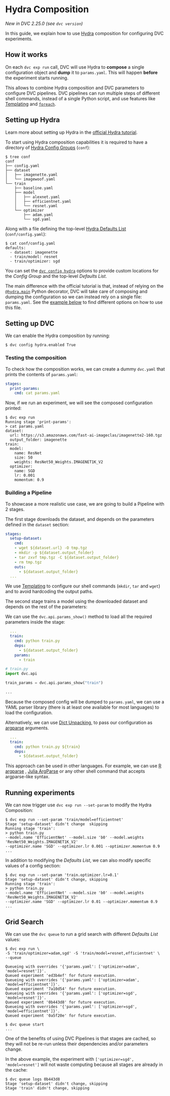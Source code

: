 # Hydra Composition

_New in DVC 2.25.0 (see `dvc version`)_

In this guide, we explain how to use [Hydra](https://hydra.cc/) composition for
configuring DVC <abbr>experiments</abbr>.

## How it works

On each `dvc exp run` call, DVC will use Hydra to **compose** a single
configuration object and **dump** it to `params.yaml`. This will happen
**before** the experiment starts running.

This allows to combine Hydra composition and DVC <abbr>parameters</abbr> to
configure DVC <abbr>pipelines</abbr>. DVC pipelines can run multiple steps of
different shell commands, instead of a single Python script, and use features
like [Templating](/doc/user-guide/project-structure/dvcyaml-files#templating)
and [`foreach`](/doc/user-guide/project-structure/dvcyaml-files#foreach).

## Setting up Hydra

<admon type="tip">

Learn more about setting up Hydra in the
[official Hydra tutorial](https://hydra.cc/docs/tutorials/basic/your_first_app/composition/).

</admon>

To start using Hydra composition capabilities it is required to have a directory
of
[Hydra Config Groups](https://hydra.cc/docs/tutorials/basic/your_first_app/config_groups/)
(`conf`):

```dvc
$ tree conf
conf
├── config.yaml
├── dataset
│   ├── imagenette.yaml
│   └── imagewoof.yaml
└── train
    ├── baseline.yaml
    ├── model
    │   ├── alexnet.yaml
    │   ├── efficientnet.yaml
    │   └── resnet.yaml
    └── optimizer
        ├── adam.yaml
        └── sgd.yaml
```

Along with a file defining the top-level
[Hydra Defaults List](https://hydra.cc/docs/tutorials/basic/your_first_app/defaults/)
(`conf/config.yaml`):

```dvc
$ cat conf/config.yaml
defaults:
  - dataset: imagenette
  - train/model: resnet
  - train/optimizer: sgd
```

<admon type="info">

You can set the [`dvc config hydra`](/doc/command-reference/config#hydra)
options to provide custom locations for the _Config Group_ and the top-level
_Defaults List_.

</admon>

The main difference with the official tutorial is that, instead of relying on
the
[`@hydra.main`](https://hydra.cc/docs/tutorials/basic/your_first_app/simple_cli/)
Python decorator, DVC will take care of composing and dumping the configuration
so we can instead rely on a single file: `params.yaml`. See the
[example below](#building-a-pipeline) to find different options on how to use
this file.

## Setting up DVC

We can enable the Hydra composition by running:

```dvc
$ dvc config hydra.enabled True
```

### Testing the composition

To check how the composition works, we can create a dummy `dvc.yaml` that prints
the contents of `params.yaml`:

```yaml
stages:
  print-params:
    cmd: cat params.yaml
```

Now, if we run an experiment, we will see the composed configuration printed:

```dvc
$ dvc exp run
Running stage 'print-params':
> cat params.yaml
dataset:
  url: https://s3.amazonaws.com/fast-ai-imageclas/imagenette2-160.tgz
  output_folder: imagenette
train:
  model:
    name: ResNet
    size: 50
    weights: ResNet50_Weights.IMAGENET1K_V2
  optimizer:
    name: SGD
    lr: 0.001
    momentum: 0.9
```

### Building a Pipeline

To showcase a more realistic use case, we are going to build a Pipeline with 2
stages.

The first stage downloads the dataset, and depends on the
<abbr>parameters</abbr> defined in the `dataset` section:

```yaml
stages:
  setup-dataset:
    cmd:
    - wget ${dataset.url} -O tmp.tgz
    - mkdir -p ${dataset.output_folder}
    - tar zxvf tmp.tgz -C ${dataset.output_folder}
    - rm tmp.tgz
    outs:
      - ${dataset.output_folder}
  ...
```

We use [Templating](/doc/user-guide/project-structure/dvcyaml-files#templating)
to configure our shell commands (`mkdir`, `tar` and `wget`) and to avoid
hardcoding the <abbr>output</abbr> paths.

The second stage trains a model using the downloaded dataset and depends on the
rest of the parameters:

<toggle>
<tab title="Python API">

We can use the `dvc.api.params_show()` method to load all the required
parameters inside the stage:

```yaml
  ...
  train:
    cmd: python train.py
    deps:
      - ${dataset.output_folder}
    params:
      - train
```

```python
# train.py
import dvc.api

train_params = dvc.api.params_show("train")

...
```

</tab>
<tab title="Language Agnostic">

Because the composed config will be dumped to `params.yaml`, we can use a YAML
parser library (there is at least one available for most languages) to load the
configuration.

Alternatively, we can use
[Dict Unpacking](/doc/user-guide/project-structure/dvcyaml-files#dict-unpacking),
to pass our configuration as
[argparse](https://docs.python.org/3/library/argparse.html) arguments.

```yaml
  ...
  train:
    cmd: python train.py ${train}
    deps:
      - ${dataset.output_folder}
```

This approach can be used in other languages. For example, we can use
[R argparse](https://cran.r-project.org/web/packages/argparse/vignettes/argparse.html)
, [Julia ArgParse](https://argparsejl.readthedocs.io/en/latest/argparse.html) or
any other shell command that accepts argparse-like syntax.

</tab>
</toggle>

## Running experiments

We can now trigger use `dvc exp run --set-param` to modify the Hydra
Composition:

```dvc
$ dvc exp run --set-param 'train/model=efficientnet'
Stage 'setup-dataset' didn't change  skipping
Running stage 'train':
> python train.py
--model.name 'EfficientNet' --model.size 'b0' --model.weights 'ResNet50_Weights.IMAGENET1K_V2'
--optimizer.name 'SGD' --optimizer.lr 0.001 --optimizer.momentum 0.9
...
```

In addition to modifying the _Defaults List_, we can also modify specific values
of a config section:

```dvc
$ dvc exp run --set-param 'train.optimizer.lr=0.1'
Stage 'setup-dataset' didn't change, skipping
Running stage 'train':
> python train.py
--model.name 'EfficientNet' --model.size 'b0' --model.weights 'ResNet50_Weights.IMAGENET1K_V2'
--optimizer.name 'SGD' --optimizer.lr 0.01 --optimizer.momentum 0.9
...
```

## Grid Search

We can use the `dvc queue` to run a grid search with different _Defaults List_
values:

```dvc
$ dvc exp run \
-S 'train/optimizer=adam,sgd' -S 'train/model=resnet,efficientnet' \
--queue

Queueing with overrides '{'params.yaml': ['optimizer=adam', 'model=resnet']}'.
Queued experiment 'ed3b4ef' for future execution.
Queueing with overrides '{'params.yaml': ['optimizer=adam', 'model=efficientnet']}'.
Queued experiment '7a10d54' for future execution.
Queueing with overrides '{'params.yaml': ['optimizer=sgd', 'model=resnet']}'.
Queued experiment '0b443d8' for future execution.
Queueing with overrides '{'params.yaml': ['optimizer=sgd', 'model=efficientnet']}'.
Queued experiment '0a5f20e' for future execution.
```

```dvc
$ dvc queue start
...
```

One of the benefits of using DVC Pipelines is that stages are cached, so they
will not be re-run unless their dependencies and/or parameters change.

In the above example, the experiment with `['optimizer=sgd', 'model=resnet']`
will not waste computing because all stages are already in the cache:

```
$ dvc queue logs 0b443d8
Stage 'setup-dataset' didn't change, skipping
Stage 'train' didn't change, skipping
```
